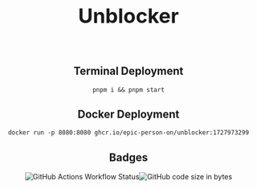 <div align='center'>
  <h1 style='font-size: 40px'>Unblocker</h1>
  <br>
  <h2>Terminal Deployment</h2>
  <code>pnpm i && pnpm start</code>
  <br>
  <h2>Docker Deployment</h2>
  <code>docker run -p 8080:8080 ghcr.io/epic-person-on/unblocker:1727973299</code>
  <br>
  <h2>Badges</h2>
  <img alt="GitHub Actions Workflow Status" src="https://img.shields.io/github/actions/workflow/status/epic-person-on/unblocker/test.yml"><img alt="GitHub code size in bytes" src="https://img.shields.io/github/languages/code-size/UseInterstellar/Interstellar">
</div>
